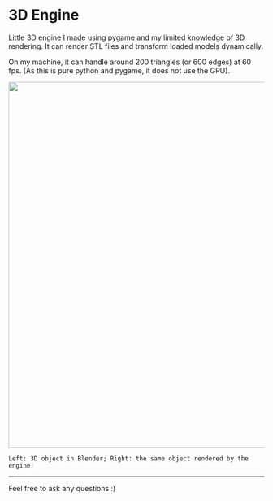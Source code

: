 # 3D Engine

Little 3D engine I made using pygame and my limited knowledge of 3D rendering. It can render STL files and transform loaded models dynamically.

On my machine, it can handle around 200 triangles (or 600 edges) at 60 fps. (As this is pure python and pygame, it does not use the GPU).

<img src="https://cdn.discordapp.com/attachments/927625912252497960/1051254450997702766/image.png" width="720" />

`Left: 3D object in Blender; Right: the same object rendered by the engine!`

---

Feel free to ask any questions :)
